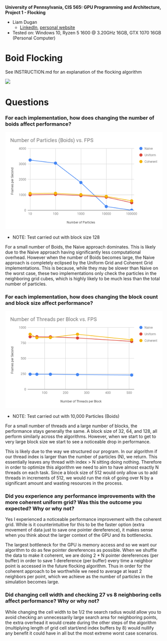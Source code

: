 **University of Pennsylvania, CIS 565: GPU Programming and Architecture,
Project 1 - Flocking**

* Liam Dugan
  * [LinkedIn](https://www.linkedin.com/in/liam-dugan-95a961135/), [personal website](http://liamdugan.com/)
* Tested on: Windows 10, Ryzen 5 1600 @ 3.20GHz 16GB, GTX 1070 16GB (Personal Computer)

# Boid Flocking
See INSTRUCTION.md for an explanation of the flocking algorithm

![](images/BoidVidLong.gif)

# Questions
### For each implementation, how does changing the number of boids affect performance?

![](images/numPart.png) 
* NOTE: Test carried out with block size 128

For a small number of Boids, the Naive approach dominates. This is likely due to the Naive approach having significantly less computational overhead. However when the number of Boids becomes large, the Naive approach is completely eclipsed by the Uniform Grid and Coherent Grid implementations. This is because, while they may be slower than Naive on the worst case, these two implementations only check the particles in the neighboring grid cubes, which is highly likely to be much less than the total number of particles.

### For each implementation, how does changing the block count and block size affect performance?

![](images/numThread.png)
* NOTE: Test carried out with 10,000 Particles (Boids)

For a small number of threads and a large number of blocks, the performance stays generally the same. A block size of 32, 64, and 128, all perform similarly across the algorithms. However, when we start to get to very large block size we start to see a noticeable drop in performance. 

This is likely due to the way we structured our program. In our algorithm if our thread index is larger than the number of particles (N), we return. This essentially leaves any thread with index > N sitting doing nothing. Therefore in order to optimize this algorithm we need to aim to have almost exactly N threads on each task. Since a block size of 512 would only allow us to add threads in increments of 512, we would run the risk of going over N by a significant amount and wasting resources in the process.

### Did you experience any performance improvements with the more coherent uniform grid? Was this the outcome you expected? Why or why not?

Yes I experienced a noticeable performance improvement with the coherent grid. While is it counterintuitive for this to be the faster option (extra movement of data just to save one pointer dereference), it makes sense when you think about the larger context of the GPU and its bottlenecks. 

The largest bottleneck for the GPU is memory access and so we want our algorithm to do as few pointer dereferences as possible. When we shuffle the data to make it coherent, we are doing 2 * N pointer dereferences (per buffer) in order to save 1 dereference (per buffer) every time a neighbor point is accessed in the future flocking algorithm. Thus in order for the coherent approach to be worthwhile we need to average at least 2 neighbors per point, which we achieve as the number of particles in the simulation becomes large.

### Did changing cell width and checking 27 vs 8 neighboring cells affect performance? Why or why not?

While changing the cell width to be 1/2 the search radius would allow you to avoid checking an unnecessarily large search area for neighboring points, the extra overhead it would create during the other steps of the algorithm (multiplying length of grid cell start/end index buffers by 8) would nullify any benefit it could have in all but the most extreme worst case scenarios. 
